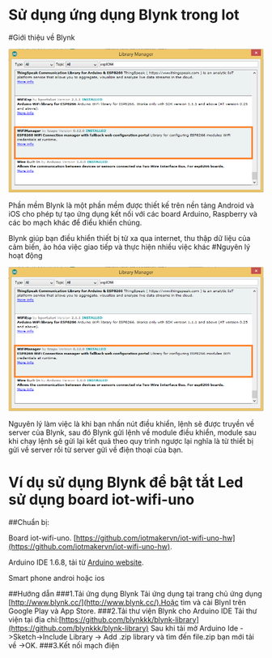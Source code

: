 # Sử dụng ứng dụng Blynk trong Iot
#Giới thiệu về Blynk

![Managerwifi](../images/manager4.png)

Phần mềm Blynk là một phần mềm được thiết kế trên nền tảng Android và iOS cho phép
 tự tạo ứng dụng kết nối với các board Arduino, Raspberry và các bo mạch khác để điểu khiển chúng.

Blynk giúp bạn điều khiển thiết bị từ xa qua internet, thu thập dữ liệu của cảm biến, ảo hóa việc giao tiếp và thực hiện nhiều việc khác
#Nguyên lý hoạt động

![Managerwifi](../images/manager4.png)

Nguyên lý làm việc là khi bạn nhấn nút điều khiển, lệnh sẽ được truyền về server của Blynk, sau đó Blynk gửi lệnh về module điều khiển, module sau khi chạy lệnh sẽ gửi lại kết quả theo quy trình ngược lại nghĩa là từ thiết bị gửi về server rồi từ server gửi về điện thoại của bạn.

# Ví dụ sử dụng Blynk để bật tắt Led sử dụng board iot-wifi-uno

##Chuẩn bị:

Board iot-wifi-uno. [https://github.com/iotmakervn/iot-wifi-uno-hw](https://github.com/iotmakervn/iot-wifi-uno-hw).


Arduino IDE 1.6.8, tải từ [Arduino website](https://www.arduino.cc/en/Main/OldSoftwareReleases#previous).

Smart phone androi hoặc ios

##Hướng dẫn
###1.Tải ứng dụng Blynk
Tải ứng dụng tại trang chủ ứng dụng [http://www.blynk.cc/](http://www.blynk.cc/).Hoặc tìm và cài Blynl trên Google Play và App Store.
###2.Tải thư viện Blynk cho Arduino IDE
Tải thư viện tại địa chỉ:[https://github.com/blynkkk/blynk-library](https://github.com/blynkkk/blynk-library)
Sau khi tải mở Arduino Ide ->Sketch->Include Library -> Add .zip library và tìm đến file.zip bạn mới tải về ->OK.
###3.Kết nối mạch điện



